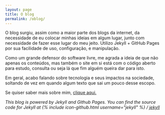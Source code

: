 ```yaml
---
layout: page
title: O blog
permalink: /oblog/
---
```

O blog surgiu, assim como a maior parte dos blogs da internet, da necessidade de eu colocar minhas ideias em algum lugar, junto com necessidade de fazer esse lugar do meu jeito. Utilizo Jekyll + GitHub Pages por sua facilidade de uso, configuração, e manipulação. 

Como um grande defensor do software livre, me agrada a ideia de que não apenas os conteúdos, mas também o site em si está com o código aberto para estudo, consulta ou seja lá que fim alguém queira dar para isto. 

Em geral, acabo falando sobre tecnologia e seus impactos na sociedade, soltando de vez em quando algum texto que sai um pouco desse escopo. 

Se quiser saber mais sobre mim, [clique aqui.](http://netoguimaraes.github.io/about)



_This blog is powered by Jekyll and Github Pages. You can find the source code for Jekyll at
{% include icon-github.html username="jekyll" %} /
[jekyll](https://github.com/jekyll/jekyll)_
